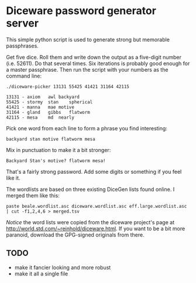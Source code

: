 # Diceware password generator server

This simple python script is used to generate strong but memorable
passphrases.

Get five dice. Roll them and write down the output as a five-digit
number (i.e. 52611). Do that several times. Six iterations is probably
good enough for a master passphrase. Then run the script with your
numbers as the command line:

    ./diceware-picker 13131 55425 41421 31164 42115

    13131 - axiom	awl	backyard
    55425 - stormy	stan	spherical
    41421 - manna	mae	motive
    31164 - gland	gibbs	flatworm
    42115 - mesa	md	nearly

Pick one word from each line to form a phrase you find interesting:

    backyard stan motive flatworm mesa

Mix in punctuation to make it a bit stronger:

    Backyard Stan's motive? flatworm mesa!

That's a fairly strong password. Add some digits or something if you
feel like it.

The wordlists are based on three existing DiceGen lists found online. I
merged them like this:

    paste beale.wordlist.asc diceware.wordlist.asc eff.large.wordlist.asc | cut -f1,2,4,6 > merged.tsv
    
_Notice_ the word lists were copied from the diceware project's page at
http://world.std.com/~reinhold/diceware.html. If you want to be a bit more paranoid, download the
GPG-signed originals from there.

## TODO

* make it fancier looking and more robust
* make it all a single file
